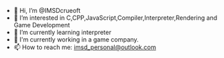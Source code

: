 - 👋 Hi, I’m @IMSDcrueoft
- 👀 I’m interested in C,CPP,JavaScript,Compiler,Interpreter,Rendering and Game Development
- 🌱 I’m currently learning interpreter
- 💞️ I'm currently working in a game company.
- 📫 How to reach me: imsd_personal@outlook.com

<!---
IMSDcrueoft/IMSDcrueoft is a ✨ special ✨ repository because its `README.md` (this file) appears on your GitHub profile.
You can click the Preview link to take a look at your changes.
--->
